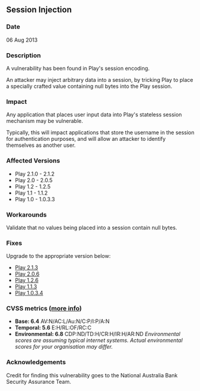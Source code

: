 ## Session Injection

### Date

06 Aug 2013

### Description

A vulnerability has been found in Play's session encoding.

An attacker may inject arbitrary data into a session, by tricking Play to place a specially crafted value containing null bytes into the Play session.

### Impact

Any application that places user input data into Play's stateless session mechanism may be vulnerable.

Typically, this will impact applications that store the username in the session for authentication purposes, and will allow an attacker to identify themselves as another user.

### Affected Versions

* Play 2.1.0 - 2.1.2
* Play 2.0 - 2.0.5
* Play 1.2 - 1.2.5
* Play 1.1 - 1.1.2
* Play 1.0 - 1.0.3.3

### Workarounds

Validate that no values being placed into a session contain null bytes.

### Fixes

Upgrade to the appropriate version below:

* [Play 2.1.3](https://github.com/playframework/playframework/releases/download/2.1.3/play-2.1.3.zip)
* [Play 2.0.6](https://github.com/playframework/playframework/releases/download/2.0.6/play-2.0.6.zip)
* [Play 1.2.6](https://github.com/playframework/play1/releases/download/1.2.6/play-1.2.6.zip)
* [Play 1.1.3](https://github.com/playframework/play1/releases/download/1.1.3/play-1.1.3.zip)
* [Play 1.0.3.4](https://github.com/playframework/play1/releases/download/1.0.3.4/play-1.0.3.4.zip)

### CVSS metrics (<a href="https://www.first.org/cvss/user-guide">more info</a>)

* **Base: 6.4**
 AV:N/AC:L/Au:N/C:P/I:P/A:N
* **Temporal: 5.6**
 E:H/RL:OF/RC:C
* **Environmental: 6.8** 
 CDP:ND/TD:H/CR:H/IR:H/AR:ND
 *Environmental scores are assuming typical internet systems. Actual environmental scores for your organisation may differ.*

### Acknowledgements

Credit for finding this vulnerability goes to the National Australia Bank Security Assurance Team.
